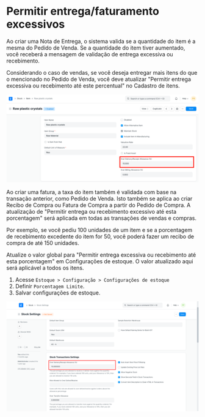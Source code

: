 # Permitir entrega/faturamento excessivos



Ao criar uma Nota de Entrega, o sistema valida se a quantidade do item é a mesma do Pedido de Venda. Se a quantidade do item tiver aumentado, você receberá a mensagem de validação de entrega excessiva ou recebimento.


Considerando o caso de vendas, se você deseja entregar mais itens do que o mencionado no Pedido de Venda, você deve atualizar "Permitir entrega excessiva ou recebimento até este percentual" no Cadastro de itens.


![Porcentagem de limite discriminado](/files/limit-1.png)


Ao criar uma fatura, a taxa do item também é validada com base na transação anterior, como Pedido de Venda. Isto também se aplica ao criar Recibo de Compra ou Fatura de Compra a partir do Pedido de Compra. A atualização de "Permitir entrega ou recebimento excessivo até esta porcentagem" será aplicada em todas as transações de vendas e compras.


Por exemplo, se você pediu 100 unidades de um item e se a porcentagem de recebimento excedente do item for 50, você poderá fazer um recibo de compra de até 150 unidades.


Atualize o valor global para "Permitir entrega excessiva ou recebimento até esta porcentagem" em Configurações de estoque. O valor atualizado aqui será aplicável a todos os itens.


1. Acesse `Estoque > Configuração > Configurações de estoque`
2. Definir `Porcentagem Limite`.
3. Salvar configurações de estoque.


![](/files/TGPrUJY.png)



